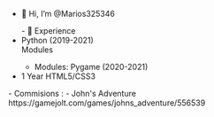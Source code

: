 - 👋 Hi, I’m @Marios325346
<ul>
  <ul: float:left; >- 🧠 Experience
  <li>Python (2019-2021)</li>
      Modules
      <ul>
       <li>Modules: Pygame (2020-2021)</li>
      </ul>

  <li>1 Year HTML5/CSS3</li>
  </ul>
</ui>
<!---
Marios325346/Marios325346 is a ✨ special ✨ repository because its `README.md` (this file) appears on your GitHub profile.
You can click the Preview link to take a look at your changes.
--->
-  Commisions :
-  John's Adventure https://gamejolt.com/games/johns_adventure/556539
